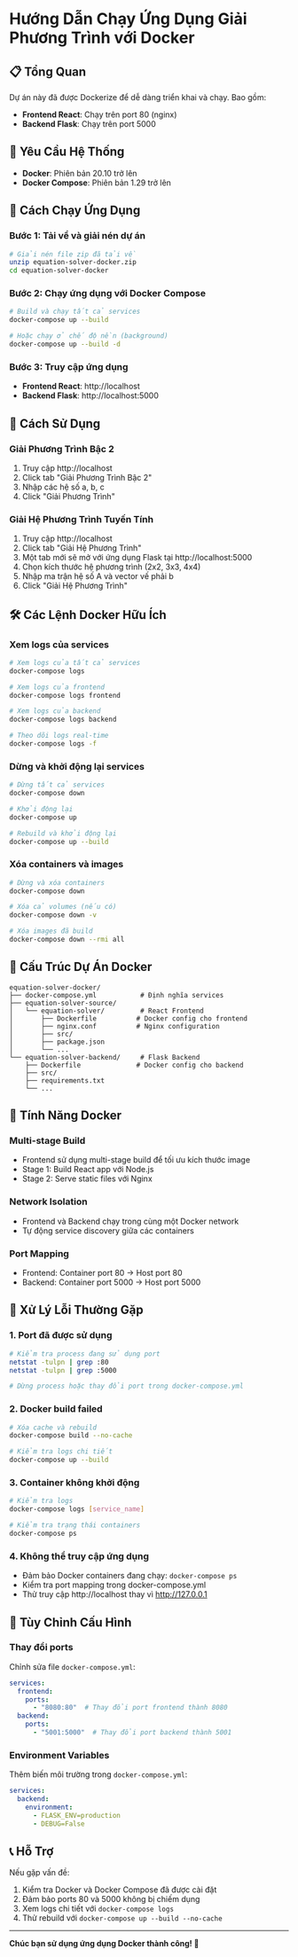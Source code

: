 # Hướng Dẫn Chạy Ứng Dụng Giải Phương Trình với Docker

## 📋 Tổng Quan
Dự án này đã được Dockerize để dễ dàng triển khai và chạy. Bao gồm:
- **Frontend React**: Chạy trên port 80 (nginx)
- **Backend Flask**: Chạy trên port 5000

## 🐳 Yêu Cầu Hệ Thống
- **Docker**: Phiên bản 20.10 trở lên
- **Docker Compose**: Phiên bản 1.29 trở lên

## 🚀 Cách Chạy Ứng Dụng

### Bước 1: Tải về và giải nén dự án
```bash
# Giải nén file zip đã tải về
unzip equation-solver-docker.zip
cd equation-solver-docker
```

### Bước 2: Chạy ứng dụng với Docker Compose
```bash
# Build và chạy tất cả services
docker-compose up --build

# Hoặc chạy ở chế độ nền (background)
docker-compose up --build -d
```

### Bước 3: Truy cập ứng dụng
- **Frontend React**: http://localhost
- **Backend Flask**: http://localhost:5000

## 🎯 Cách Sử Dụng

### Giải Phương Trình Bậc 2
1. Truy cập http://localhost
2. Click tab "Giải Phương Trình Bậc 2"
3. Nhập các hệ số a, b, c
4. Click "Giải Phương Trình"

### Giải Hệ Phương Trình Tuyến Tính
1. Truy cập http://localhost
2. Click tab "Giải Hệ Phương Trình"
3. Một tab mới sẽ mở với ứng dụng Flask tại http://localhost:5000
4. Chọn kích thước hệ phương trình (2x2, 3x3, 4x4)
5. Nhập ma trận hệ số A và vector vế phải b
6. Click "Giải Hệ Phương Trình"

## 🛠 Các Lệnh Docker Hữu Ích

### Xem logs của services
```bash
# Xem logs của tất cả services
docker-compose logs

# Xem logs của frontend
docker-compose logs frontend

# Xem logs của backend
docker-compose logs backend

# Theo dõi logs real-time
docker-compose logs -f
```

### Dừng và khởi động lại services
```bash
# Dừng tất cả services
docker-compose down

# Khởi động lại
docker-compose up

# Rebuild và khởi động lại
docker-compose up --build
```

### Xóa containers và images
```bash
# Dừng và xóa containers
docker-compose down

# Xóa cả volumes (nếu có)
docker-compose down -v

# Xóa images đã build
docker-compose down --rmi all
```

## 📁 Cấu Trúc Dự Án Docker

```
equation-solver-docker/
├── docker-compose.yml           # Định nghĩa services
├── equation-solver-source/
│   └── equation-solver/         # React Frontend
│       ├── Dockerfile          # Docker config cho frontend
│       ├── nginx.conf          # Nginx configuration
│       ├── src/
│       ├── package.json
│       └── ...
└── equation-solver-backend/     # Flask Backend
    ├── Dockerfile              # Docker config cho backend
    ├── src/
    ├── requirements.txt
    └── ...
```

## 🌟 Tính Năng Docker

### Multi-stage Build
- Frontend sử dụng multi-stage build để tối ưu kích thước image
- Stage 1: Build React app với Node.js
- Stage 2: Serve static files với Nginx

### Network Isolation
- Frontend và Backend chạy trong cùng một Docker network
- Tự động service discovery giữa các containers

### Port Mapping
- Frontend: Container port 80 → Host port 80
- Backend: Container port 5000 → Host port 5000

## 🐛 Xử Lý Lỗi Thường Gặp

### 1. Port đã được sử dụng
```bash
# Kiểm tra process đang sử dụng port
netstat -tulpn | grep :80
netstat -tulpn | grep :5000

# Dừng process hoặc thay đổi port trong docker-compose.yml
```

### 2. Docker build failed
```bash
# Xóa cache và rebuild
docker-compose build --no-cache

# Kiểm tra logs chi tiết
docker-compose up --build
```

### 3. Container không khởi động
```bash
# Kiểm tra logs
docker-compose logs [service_name]

# Kiểm tra trạng thái containers
docker-compose ps
```

### 4. Không thể truy cập ứng dụng
- Đảm bảo Docker containers đang chạy: `docker-compose ps`
- Kiểm tra port mapping trong docker-compose.yml
- Thử truy cập http://localhost thay vì http://127.0.0.1

## 🔧 Tùy Chỉnh Cấu Hình

### Thay đổi ports
Chỉnh sửa file `docker-compose.yml`:
```yaml
services:
  frontend:
    ports:
      - "8080:80"  # Thay đổi port frontend thành 8080
  backend:
    ports:
      - "5001:5000"  # Thay đổi port backend thành 5001
```

### Environment Variables
Thêm biến môi trường trong `docker-compose.yml`:
```yaml
services:
  backend:
    environment:
      - FLASK_ENV=production
      - DEBUG=False
```

## 📞 Hỗ Trợ

Nếu gặp vấn đề:
1. Kiểm tra Docker và Docker Compose đã được cài đặt
2. Đảm bảo ports 80 và 5000 không bị chiếm dụng
3. Xem logs chi tiết với `docker-compose logs`
4. Thử rebuild với `docker-compose up --build --no-cache`

---
**Chúc bạn sử dụng ứng dụng Docker thành công! 🐳**


